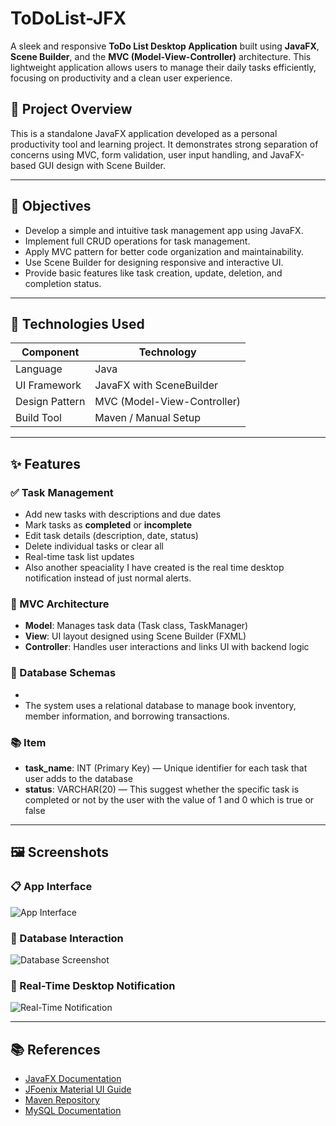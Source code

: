 # ToDoList-JFX

A sleek and responsive **ToDo List Desktop Application** built using **JavaFX**, **Scene Builder**, and the **MVC (Model-View-Controller)** architecture. This lightweight application allows users to manage their daily tasks efficiently, focusing on productivity and a clean user experience.

## 📌 Project Overview

This is a standalone JavaFX application developed as a personal productivity tool and learning project. It demonstrates strong separation of concerns using MVC, form validation, user input handling, and JavaFX-based GUI design with Scene Builder.

---

## 🎯 Objectives

- Develop a simple and intuitive task management app using JavaFX.
- Implement full CRUD operations for task management.
- Apply MVC pattern for better code organization and maintainability.
- Use Scene Builder for designing responsive and interactive UI.
- Provide basic features like task creation, update, deletion, and completion status.

---

## 🧰 Technologies Used

| Component     | Technology                |
|---------------|----------------------------|
| Language       | Java                      |
| UI Framework   | JavaFX with SceneBuilder  |
| Design Pattern | MVC (Model-View-Controller) |
| Build Tool     | Maven / Manual Setup      |

---

## ✨ Features

### ✅ Task Management
- Add new tasks with descriptions and due dates
- Mark tasks as **completed** or **incomplete**
- Edit task details (description, date, status)
- Delete individual tasks or clear all
- Real-time task list updates
- Also another speaciality I have created is the real time desktop notification instead of just normal alerts.

### 🧭 MVC Architecture
- **Model**: Manages task data (Task class, TaskManager)
- **View**: UI layout designed using Scene Builder (FXML)
- **Controller**: Handles user interactions and links UI with backend logic

### 📁 Database Schemas
- 
- The system uses a relational database to manage book inventory, member information, and borrowing transactions.

### 📚 Item

- **task_name**: INT (Primary Key) — Unique identifier for each task that user adds to the database  
- **status**: VARCHAR(20) — This  suggest  whether the specific task is completed or not by the user with the  value of  1 and 0 which is true or false
---

## 🖼️ Screenshots

### 📋 App Interface
![App Interface](images/interface_image.jpg)

### 💾 Database Interaction
![Database Screenshot](images/DBMS_SS.jpg)

### 🔔 Real-Time Desktop Notification
![Real-Time Notification](images/RealTime_Desktop.jpg)

---

## 📚 References

- [JavaFX Documentation](https://openjfx.io/)
- [JFoenix Material UI Guide](https://github.com/sshahine/JFoenix)
- [Maven Repository](https://mvnrepository.com/)
- [MySQL Documentation](https://dev.mysql.com/doc/)

